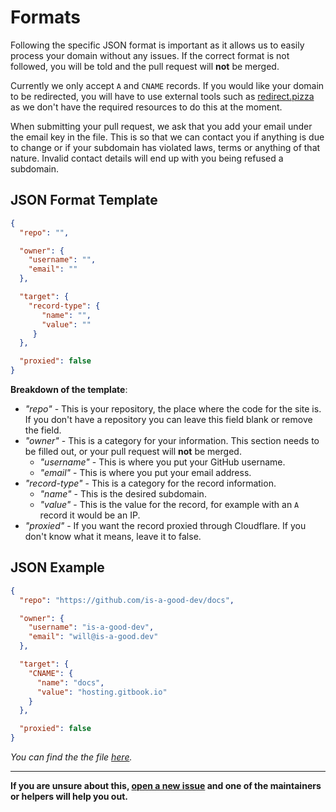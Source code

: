 # Formats

Following the specific JSON format is important as it allows us to easily process your domain without any issues. If the correct format is not followed, you will be told and the pull request will **not** be merged. 

Currently we only accept `A` and `CNAME` records. If you would like your domain to be redirected, you will have to use external tools such as [redirect.pizza](https://redirect.pizza) as we don't have the required resources to do this at the moment. 

When submitting your pull request, we ask that you add your email under the email key in the file. This is so that we can contact you if anything is due to change or if your subdomain has violated laws, terms or anything of that nature. Invalid contact details will end up with you being refused a subdomain. 

## JSON Format Template
```json
{
  "repo": "",

  "owner": {
    "username": "",
    "email": ""
  },

  "target": {
    "record-type": {
       "name": "", 
       "value": ""
     }
  },

  "proxied": false
}
```

**Breakdown of the template**:
- *"repo"* - This is your repository, the place where the code for the site is. If you don't have a repository you can leave this field blank or remove the field.
- *"owner"* - This is a category for your information. This section needs to be filled out, or your pull request will **not** be merged.
  - *"username"* - This is where you put your GitHub username.
  - *"email"* - This is where you put your email address.
- *"record-type"* - This is a category for the record information.
  - *"name"* - This is the desired subdomain.
  - *"value"* - This is the value for the record, for example with an `A` record it would be an IP.
- *"proxied"* - If you want the record proxied through Cloudflare. If you don't know what it means, leave it to false.

## JSON Example 
```json
{
  "repo": "https://github.com/is-a-good-dev/docs",

  "owner": {
    "username": "is-a-good-dev",
    "email": "will@is-a-good.dev"
  },

  "target": {
    "CNAME": {
      "name": "docs", 
      "value": "hosting.gitbook.io"
    }
  },

  "proxied": false
}
```
*You can find the the file [here](https://github.com/is-a-good-dev/register/blob/main/reserved/docs.json).*

---
**If you are unsure about this, [open a new issue](https://github.com/is-a-good-dev/register/issues/new) and one of the maintainers or helpers will help you out.**
